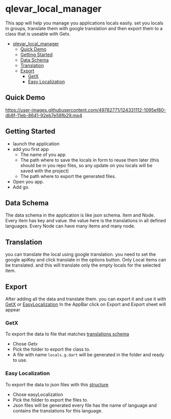 # qlevar_local_manager

This app will help you manage you applications locals easily. set you locals in groups, translate them with google translation and then export them to a class that is useable with Getx.

- [qlevar_local_manager](#qlevar_local_manager)
  - [Quick Demo](#quick-demo)
  - [Getting Started](#getting-started)
  - [Data Schema](#data-schema)
  - [Translation](#translation)
  - [Export](#export)
    - [GetX](#getx)
    - [Easy Localization](#easy-localization)


## Quick Demo

https://user-images.githubusercontent.com/49782771/124331112-1095ef80-db8f-11eb-8641-92eb7e58fb29.mp4

## Getting Started

- launch the application
- add you first app
  - The name of you app
  - The path where to save the locals in form to reuse them later (this should be in you repo files, so any update on you locals will be saved with the project)
  - The path where to export the generated files.
- Open you app.
- Add go.

## Data Schema

The data schema in the application is like json schema. Item and Node.
Every item has key and value. the value here is the translations in all defined languages.
Every Node can have many items and many node.

## Translation

you can translate the local using google translation. you need to set the google apiKey and click translate in the options button.
Only Local items can be translated. and this will translate only the empty locals for the selected item.

## Export

After adding all the data and translate them. you can export it and use it with [GetX](https://pub.dev/packages/get) or [EasyLocalization](https://pub.dev/packages/easy_localization)
In the AppBar click on Export and Export sheet will appear

### GetX

To export the data to file that matches [translations schema](https://github.com/jonataslaw/getx#translations)

- Chose Getx
- Pick the folder to export the class to.
- A file with name `locals.g.dart` will be generated in the folder and ready to use.

### Easy Localization

To export the data to json files with this [structure](https://github.com/aissat/easy_localization#-installation)

- Chose easyLocalization
- Pick the folder to export the files to.
- Json files will be generated every file has the name of language and contains the translations for this language.



